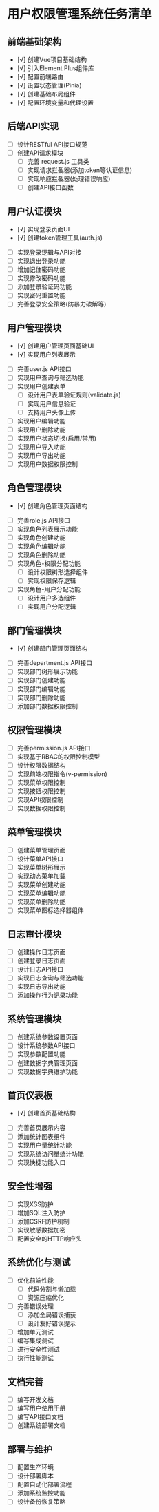 # 用户权限管理系统任务清单

## 前端基础架构
- [√] 创建Vue项目基础结构
- [√] 引入Element Plus组件库
- [√] 配置前端路由
- [√] 设置状态管理(Pinia)
- [√] 创建基础布局组件
- [√] 配置环境变量和代理设置

## 后端API实现
- [ ] 设计RESTful API接口规范
- [ ] 创建API请求模块
  - [ ] 完善 request.js 工具类
  - [ ] 实现请求拦截器(添加token等认证信息)
  - [ ] 实现响应拦截器(处理错误响应)
  - [ ] 创建API接口函数

## 用户认证模块
- [√] 实现登录页面UI
- [√] 创建token管理工具(auth.js)
- [ ] 实现登录逻辑与API对接
- [ ] 实现退出登录功能
- [ ] 增加记住密码功能
- [ ] 实现修改密码功能
- [ ] 添加登录验证码功能
- [ ] 实现密码重置功能
- [ ] 完善登录安全策略(防暴力破解等)

## 用户管理模块
- [√] 创建用户管理页面基础UI
- [√] 实现用户列表展示
- [ ] 完善user.js API接口
- [ ] 实现用户查询与筛选功能
- [ ] 实现用户创建表单
  - [ ] 设计用户表单验证规则(validate.js)
  - [ ] 实现用户信息验证
  - [ ] 支持用户头像上传
- [ ] 实现用户编辑功能
- [ ] 实现用户删除功能
- [ ] 实现用户状态切换(启用/禁用)
- [ ] 实现用户导入功能
- [ ] 实现用户导出功能
- [ ] 实现用户数据权限控制

## 角色管理模块
- [√] 创建角色管理页面结构
- [ ] 完善role.js API接口
- [ ] 实现角色列表展示功能
- [ ] 实现角色创建功能
- [ ] 实现角色编辑功能
- [ ] 实现角色删除功能
- [ ] 实现角色-权限分配功能
  - [ ] 设计权限树形选择组件
  - [ ] 实现权限保存逻辑
- [ ] 实现角色-用户分配功能
  - [ ] 设计用户多选组件
  - [ ] 实现用户分配逻辑

## 部门管理模块
- [√] 创建部门管理页面结构
- [ ] 完善department.js API接口
- [ ] 实现部门树形展示功能
- [ ] 实现部门创建功能
- [ ] 实现部门编辑功能
- [ ] 实现部门删除功能
- [ ] 添加部门数据权限控制

## 权限管理模块
- [ ] 完善permission.js API接口
- [ ] 实现基于RBAC的权限控制模型
- [ ] 设计权限数据结构
- [ ] 实现前端权限指令(v-permission)
- [ ] 实现菜单权限控制
- [ ] 实现按钮权限控制
- [ ] 实现API权限控制
- [ ] 实现数据权限控制

## 菜单管理模块
- [ ] 创建菜单管理页面
- [ ] 设计菜单API接口
- [ ] 实现菜单树形展示
- [ ] 实现动态菜单加载
- [ ] 实现菜单创建功能
- [ ] 实现菜单编辑功能
- [ ] 实现菜单删除功能
- [ ] 实现菜单图标选择器组件

## 日志审计模块
- [ ] 创建操作日志页面
- [ ] 创建登录日志页面
- [ ] 设计日志API接口
- [ ] 实现日志查询与筛选功能
- [ ] 实现日志导出功能
- [ ] 添加操作行为记录功能

## 系统管理模块
- [ ] 创建系统参数设置页面
- [ ] 设计系统参数API接口
- [ ] 实现参数配置功能
- [ ] 创建数据字典管理页面
- [ ] 实现数据字典维护功能

## 首页仪表板
- [√] 创建首页基础结构
- [ ] 完善首页展示内容
- [ ] 添加统计图表组件
- [ ] 实现用户量统计功能
- [ ] 实现系统访问量统计功能
- [ ] 实现快捷功能入口

## 安全性增强
- [ ] 实现XSS防护
- [ ] 增加SQL注入防护
- [ ] 添加CSRF防护机制
- [ ] 实现敏感数据加密
- [ ] 配置安全的HTTP响应头

## 系统优化与测试
- [ ] 优化前端性能
  - [ ] 代码分割与懒加载
  - [ ] 资源压缩优化
- [ ] 完善错误处理
  - [ ] 添加全局错误捕获
  - [ ] 设计友好错误提示
- [ ] 增加单元测试
- [ ] 编写集成测试
- [ ] 进行安全性测试
- [ ] 执行性能测试

## 文档完善
- [ ] 编写开发文档
- [ ] 编写用户使用手册
- [ ] 编写API接口文档
- [ ] 创建系统部署文档

## 部署与维护
- [ ] 配置生产环境
- [ ] 设计部署脚本
- [ ] 配置自动化部署流程
- [ ] 添加系统监控功能
- [ ] 设计备份恢复策略 